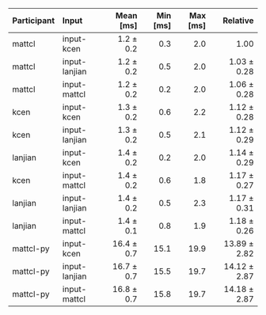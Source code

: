 | Participant | Input | Mean [ms] | Min [ms] | Max [ms] | Relative |
|:---|:---|---:|---:|---:|---:|
| mattcl | input-kcen | 1.2 ± 0.2 | 0.3 | 2.0 | 1.00 |
| mattcl | input-lanjian | 1.2 ± 0.2 | 0.5 | 2.0 | 1.03 ± 0.28 |
| mattcl | input-mattcl | 1.2 ± 0.2 | 0.2 | 2.0 | 1.06 ± 0.28 |
| kcen | input-kcen | 1.3 ± 0.2 | 0.6 | 2.2 | 1.12 ± 0.28 |
| kcen | input-lanjian | 1.3 ± 0.2 | 0.5 | 2.1 | 1.12 ± 0.29 |
| lanjian | input-kcen | 1.4 ± 0.2 | 0.2 | 2.0 | 1.14 ± 0.29 |
| kcen | input-mattcl | 1.4 ± 0.2 | 0.6 | 1.8 | 1.17 ± 0.27 |
| lanjian | input-lanjian | 1.4 ± 0.2 | 0.5 | 2.3 | 1.17 ± 0.31 |
| lanjian | input-mattcl | 1.4 ± 0.1 | 0.8 | 1.9 | 1.18 ± 0.26 |
| mattcl-py | input-kcen | 16.4 ± 0.7 | 15.1 | 19.9 | 13.89 ± 2.82 |
| mattcl-py | input-lanjian | 16.7 ± 0.7 | 15.5 | 19.7 | 14.12 ± 2.87 |
| mattcl-py | input-mattcl | 16.8 ± 0.7 | 15.8 | 19.7 | 14.18 ± 2.87 |
